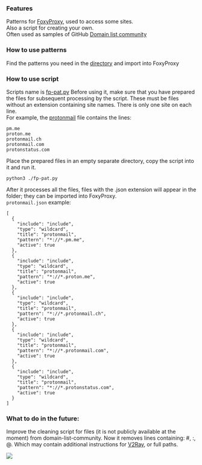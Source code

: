 ### Features

Patterns for [FoxyProxy](https://getfoxyproxy.org/help/browsers/), used to access some sites.  
Also a script for creating your own.  
Often used as samples of GitHub  [Domain list community](https://github.com/v2fly/domain-list-community)  

### How to use patterns
Find the patterns you need in the [directory](https://github.com/Occisor/foxyproxy-patterns/tree/main/patterns) and import into FoxyProxy

### How to use script
Scripts name is [fp-pat.py](https://github.com/Occisor/foxyproxy-patterns/blob/main/fp-pat.py)
Before using it, make sure that you have prepared the files for subsequent processing by the script.
These must be files without an extension containing site names. There is only one site on each line.  
For example, the [protonmail](https://github.com/v2fly/domain-list-community/blob/master/data/protonmail) file contains the lines:
```
pm.me
proton.me
protonmail.ch
protonmail.com
protonstatus.com
```
Place the prepared files in an empty separate directory, copy the script into it and run it.
```
python3 ./fp-pat.py
```
After it processes all the files, files with the .json extension will appear in the folder; they can be imported into FoxyProxy.  
`protonmail.json` example:
```
[
  {
    "include": "include",
    "type": "wildcard",
    "title": "protonmail",
    "pattern": "*://*.pm.me",
    "active": true
  },
  {
    "include": "include",
    "type": "wildcard",
    "title": "protonmail",
    "pattern": "*://*.proton.me",
    "active": true
  },
  {
    "include": "include",
    "type": "wildcard",
    "title": "protonmail",
    "pattern": "*://*.protonmail.ch",
    "active": true
  },
  {
    "include": "include",
    "type": "wildcard",
    "title": "protonmail",
    "pattern": "*://*.protonmail.com",
    "active": true
  },
  {
    "include": "include",
    "type": "wildcard",
    "title": "protonmail",
    "pattern": "*://*.protonstatus.com",
    "active": true
  }
]
```


### What to do in the future:
Improve the cleaning script for files (it is not publicly available at the moment) from domain-list-community. Now it removes lines containing: #, :, @. Which may contain additional instructions for [V2Ray](https://www.v2ray.com/), or full paths.  
  
<a href="https://www.donationalerts.com/r/sociophobenoob"><img src="https://img.shields.io/badge/Donate-DonationAlerts-F57D07" />
